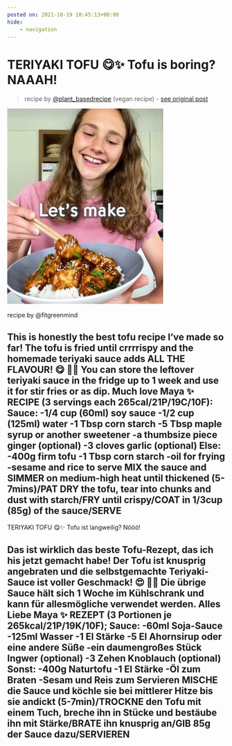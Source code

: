 ```yaml
---
posted on: 2021-10-19 10:45:13+00:00
hide:
    - navigation
---
```


# TERIYAKI TOFU 😋✨ Tofu is boring? NAAAH!  

> recipe by [@plant_basedrecipe](https://www.instagram.com/plant_basedrecipe/) 
(vegan recipe) - [see original post](https://instagram.com/p/CVNRK6OpLNA)

![](../img/plant_basedrecipe_19-10-2021_1010.png)

recipe by @fitgreenmind

This is honestly the best tofu recipe I’ve made so far! The tofu is fried until crrrrispy and the homemade teriyaki sauce adds ALL THE FLAVOUR! 😋
👩‍🍳 You can store the leftover teriyaki sauce in the fridge up to 1 week and use it for stir fries or as dip.
Much love
Maya ✨
RECIPE (3 servings each 265cal/21P/19C/10F):
Sauce:
-1/4 cup (60ml) soy sauce
-1/2 cup (125ml) water
-1 Tbsp corn starch 
-5 Tbsp maple syrup or another sweetener 
-a thumbsize piece ginger (optional)
-3 cloves garlic (optional) 
Else:
-400g firm tofu
-1 Tbsp corn starch
-oil for frying
-sesame and rice to serve
MIX the sauce and SIMMER on medium-high heat until thickened (5-7mins)/PAT DRY the tofu, tear into chunks and dust with starch/FRY until crispy/COAT in 1/3cup (85g) of the sauce/SERVE
-
TERIYAKI TOFU 😋✨ Tofu ist langweilig? Nööö!

Das ist wirklich das beste Tofu-Rezept, das ich his jetzt gemacht habe! Der Tofu ist knusprig angebraten und die selbstgemachte Teriyaki-Sauce ist voller Geschmack! 😍
👩‍🍳 Die übrige Sauce hält sich 1 Woche im Kühlschrank und kann für allesmögliche verwendet werden.
Alles Liebe
Maya ✨
REZEPT (3 Portionen je 265kcal/21P/19K/10F);
Sauce:
-60ml Soja-Sauce
-125ml Wasser
-1 El Stärke
-5 El Ahornsirup oder eine andere Süße
-ein daumengroßes Stück Ingwer (optional)
-3 Zehen Knoblauch (optional)
Sonst:
-400g Naturtofu 
-1 El Stärke
-Öl zum Braten
-Sesam und Reis zum Servieren
MISCHE die Sauce und köchle sie bei mittlerer Hitze bis sie andickt (5-7min)/TROCKNE den Tofu mit einem Tuch, breche ihn in Stücke und bestäube ihn mit Stärke/BRATE ihn knusprig an/GIB 85g der Sauce dazu/SERVIEREN
- 